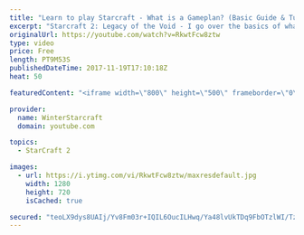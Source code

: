 ```yaml
---
title: "Learn to play Starcraft - What is a Gameplan? (Basic Guide & Tutorial)"
excerpt: "Starcraft 2: Legacy of the Void - I go over the basics of what a gameplan in starcraft 2 is and how to put one together.  Note this is not a guide on WHAT gameplan you should be using as each race!"
originalUrl: https://youtube.com/watch?v=RkwtFcw8ztw
type: video
price: Free
length: PT9M53S
publishedDateTime: 2017-11-19T17:10:18Z
heat: 50

featuredContent: "<iframe width=\"800\" height=\"500\" frameborder=\"0\" src=\"https://www.youtube.com/embed/RkwtFcw8ztw\" allow=\"accelerometer; autoplay; encrypted-media; gyroscope; picture-in-picture\" allowfullscreen></iframe>"

provider:
  name: WinterStarcraft
  domain: youtube.com

topics:
  - StarCraft 2

images:
  - url: https://i.ytimg.com/vi/RkwtFcw8ztw/maxresdefault.jpg
    width: 1280
    height: 720
    isCached: true

secured: "teoLX9dys8UAIj/Yv8Fm03r+IQIL6OucILHwq/Ya48lvUkTDq9FbOTzlWI/Tzqt3hh/UQ5lsGmkqaDso25LEY0AUekqXeydyWQ2iwyj6wTykR37jVb0ACwCJKsww1QxeQmJmXby+0aFtPLSV7zBVYcpXJ4kRhu1aoHlVQO4i78PDb6TgFoHXY8qQAlbRXc3D7/xgv2QxiWsv1Sr+U1y2h9XzGcHOIerF7MtoA9goQaFajxa8hAMt2sMv2iWED7Ln18DyAvtBYJ/OmscJAPlpofEQyntX0jslsUhzna6NKs6deKQnap7oX211erTqhHPUp2ixAnL3Ow+eCa1RuJa0QlDGwR62X/CDeRVi4wVf+GOLuoO+hdidsU3qTD3H3PapVnmu4R4fZPk4n5Uq2wISIkN8FOX5niDkh0OgLZwg1gE=;sS3UFYlSYzg024zYvBZ4kQ=="
---
```


